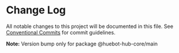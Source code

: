 # Change Log

All notable changes to this project will be documented in this file.
See [Conventional Commits](https://conventionalcommits.org) for commit guidelines.

**Note:** Version bump only for package @huebot-hub-core/main
